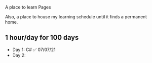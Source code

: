 A place to learn Pages

Also, a place to house my learning schedule until it finds a permanent home. 

## 1 hour/day for 100 days
- Day 1: C# ✅  07/07/21
- Day 2:
